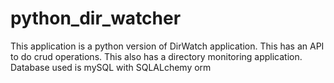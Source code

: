 # python_dir_watcher
This application is a python version of DirWatch application.
This has an API to do crud operations.
This also has a directory monitoring application.
Database used is mySQL with SQLALchemy orm
